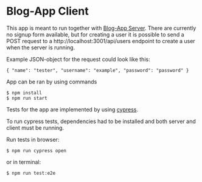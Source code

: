 # Blog-App Client

This app is meant to run together with [Blog-App Server](/BlogApp/blogappserver). There are currently no signup form available, but for creating a user it is possible to 
send a POST request to a http://localhost:3001/api/users endpoint to create a user when the server is running. 

Example JSON-object for the request could look like this:

```
{ "name": "tester", "username": "example", "password": "password" }
```

App can be ran by using commands

```
$ npm install
$ npm run start 
```

Tests for the app are implemented by using [cypress](https://www.cypress.io/).

To run cypress tests, dependencies had to be installed and both server and client must be running.

Run tests in browser:

```
$ npm run cypress open
```

or in terminal:

```
$ npm run test:e2e
```
